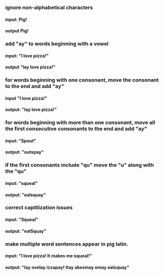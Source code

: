 ### ignore non-alphabetical characters
#### input: Pig!
#### output Pig!

### add "ay" to words beginning with a vowel
#### input: "I love pizza!"
#### output "Iay love pizza!"

### for words beginning with one consonant, move the consonant to the end and add "ay"
#### input "I love pizza!"
#### output: "Iay love pizza!"

### for words beginning with more than one consonant, move all the first consecutive consonants to the end and add "ay"
#### input: "Spout"
#### output: "outspay"

### if the first consonants include "qu" move the "u" along with the "qu"
#### input: "squeal"
#### output: "ealsquay"

### correct capitlization issues
#### input: "Squeal"
#### output: "ealSquay"

### make multiple word sentences appear in pig latin.
#### input: "I love pizza! It makes me squeal!"
#### output: "Iay ovelay izzapay! Itay akesmay emay ealsquay"